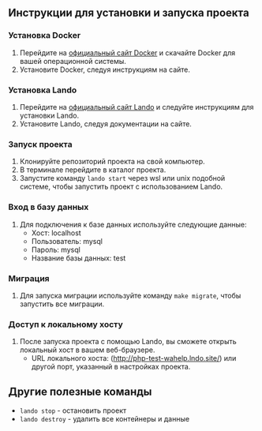## Инструкции для установки и запуска проекта

### Установка Docker
1. Перейдите на [официальный сайт Docker](https://www.docker.com/get-started) и скачайте Docker для вашей операционной системы.
2. Установите Docker, следуя инструкциям на сайте.

### Установка Lando
1. Перейдите на [официальный сайт Lando](https://lando.dev/) и следуйте инструкциям для установки Lando.
2. Установите Lando, следуя документации на сайте.

### Запуск проекта
1. Клонируйте репозиторий проекта на свой компьютер.
2. В терминале перейдите в каталог проекта.
3. Запустите команду `lando start` через wsl или unix подобной системе, чтобы запустить проект с использованием Lando.

### Вход в базу данных
1. Для подключения к базе данных используйте следующие данные:
   - Хост: localhost
   - Пользователь: mysql
   - Пароль: mysql
   - Название базы данных: test

### Миграция
1. Для запуска миграции используйте команду `make migrate`, чтобы запустить все миграции.

### Доступ к локальному хосту
1. После запуска проекта с помощью Lando, вы сможете открыть локальный хост в вашем веб-браузере.
   - URL локального хоста: (http://php-test-wahelp.lndo.site/) или другой порт, указанный в настройках проекта.

## Другие полезные команды
- `lando stop` - остановить проект
- `lando destroy` - удалить все контейнеры и данные
